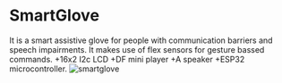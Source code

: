 # SmartGlove
It is a smart assistive glove for people with communication barriers and speech impairments.
It makes use of flex sensors for gesture bassed commands.
+16x2 I2c LCD
+DF mini player 
+A speaker
+ESP32 microcontroller.
![smartglove](https://github.com/user-attachments/assets/7ace117c-5614-48cb-ac93-c067eab35ab5)
